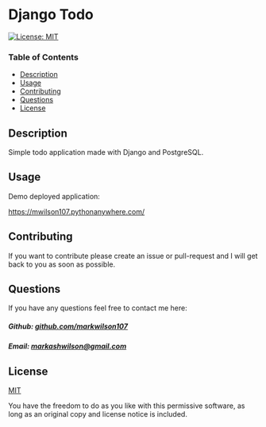 # Django Todo

[![License: MIT](https://img.shields.io/badge/License-MIT-yellow.svg)](https://opensource.org/licenses/MIT)

### Table of Contents

- [Description](#description)
- [Usage](#usage)
- [Contributing](#contributing)
- [Questions](#questions)
- [License](#license)

## Description

Simple todo application made with Django and PostgreSQL.

## Usage

Demo deployed application:

https://mwilson107.pythonanywhere.com/

## Contributing

If you want to contribute please create an issue or pull-request and I will get back to you as soon as possible.

## Questions

If you have any questions feel free to contact me here:

 ##### Github: [github.com/markwilson107](https://github.com/markwilson107)

 ##### Email: [markashwilson@gmail.com](mailto:markashwilson@gmail.com?subject=[GitHub])

## License

[MIT](https://opensource.org/licenses/MIT)

You have the freedom to do as you like with this permissive software, as long as an original copy and license notice is included.

